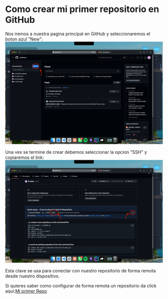 # Como crear mi primer repositorio en GitHub

Nos iremos a nuestra pagina principal en GitHub y seleccionaremos el boton azul "New":
![alt text](IMAGENES/Imagen3.png)

Una vex se termine de crear debemos seleccionar la opcion "SSH" y copiaremos el link:![example](IMAGENES/imagen4.png)

Esta clave se usa para conectar con nuestro repositorio de forma remota desde nuestro dispositivo.

Si quieres saber como configurar de forma remota un repositorio da click aqui:[Mi primer Repo](Primer_Repo.md)